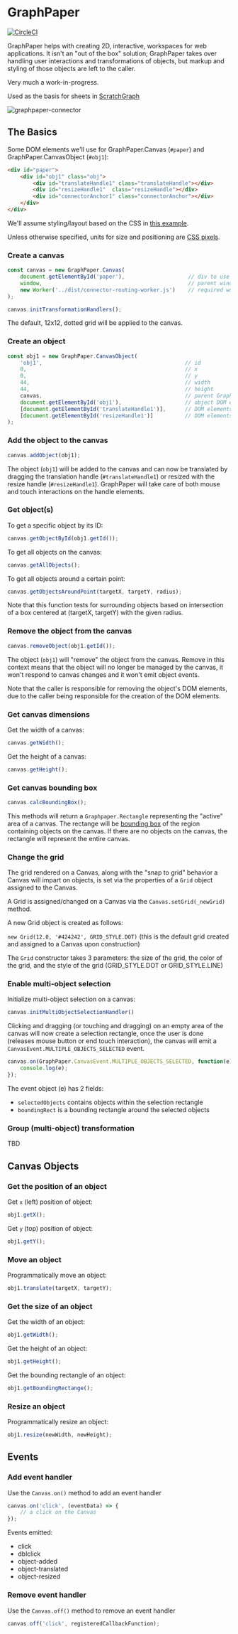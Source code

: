 # GraphPaper

[![CircleCI](https://circleci.com/gh/aautar/graphpaper.svg?style=svg)](https://circleci.com/gh/aautar/graphpaper)

GraphPaper helps with creating 2D, interactive, workspaces for web applications. It isn't an "out of the box" solution; GraphPaper takes over handling user interactions and transformations of objects, but markup and styling of those objects are left to the caller.

Very much a work-in-progress.

Used as the basis for sheets in [ScratchGraph](https://scratchgraph.com)

![graphpaper-connector](https://user-images.githubusercontent.com/12861733/33002147-358957a8-cd80-11e7-89ae-1b211c0eb2db.png)

## The Basics

Some DOM elements we'll use for GraphPaper.Canvas (`#paper`) and GraphPaper.CanvasObject (`#obj1`):

```html
<div id="paper">
    <div id="obj1" class="obj">
        <div id="translateHandle1" class="translateHandle"></div>
        <div id="resizeHandle1"  class="resizeHandle"></div>
        <div id="connectorAnchor1" class="connectorAnchor"></div>
    </div>
</div>
```

We'll assume styling/layout based on the CSS in [this example](https://github.com/aautar/graphpaper/blob/master/example/index.html).

Unless otherwise specified, units for size and positioning are [CSS pixels](https://www.w3.org/TR/CSS2/syndata.html#length-units).

### Create a canvas

```javascript
const canvas = new GraphPaper.Canvas(
    document.getElementById('paper'),                    // div to use
    window,                                              // parent window 
    new Worker('../dist/connector-routing-worker.js')    // required worker for connector routing
);

canvas.initTransformationHandlers();
```

The default, 12x12, dotted grid will be applied to the canvas.

###  Create an object

```javascript
const obj1 = new GraphPaper.CanvasObject(
    'obj1',                                             // id
    0,                                                  // x        
    0,                                                  // y
    44,                                                 // width
    44,                                                 // height
    canvas,                                             // parent GraphPaper.Canvas
    document.getElementById('obj1'),                    // object DOM element
    [document.getElementById('translateHandle1')],      // DOM elements for the object's translation handles
    [document.getElementById('resizeHandle1')]          // DOM elements for the object's resize handles
);
```

### Add the object to the canvas

```javascript
canvas.addObject(obj1);
```

The object (`obj1`) will be added to the canvas and can now be translated by dragging the translation handle (`#translateHandle1`) or resized with the resize handle (`#resizeHandle1`). GraphPaper will take care of both mouse and touch interactions on the handle elements.

### Get object(s)

To get a specific object by its ID:

```javascript
canvas.getObjectById(obj1.getId());
```

To get all objects on the canvas:

```javascript
canvas.getAllObjects();
```

To get all objects around a certain point:

```javascript
canvas.getObjectsAroundPoint(targetX, targetY, radius);
```

Note that this function tests for surrounding objects based on intersection of a box centered at (targetX, targetY) with the given radius.

### Remove the object from the canvas

```javascript
canvas.removeObject(obj1.getId());
```

The object (`obj1`) will "remove" the object from the canvas. Remove in this context means that the object will no longer be managed by the canvas, it won't respond to canvas changes and it won't emit object events.

Note that the caller is responsible for removing the object's DOM elements, due to the caller being responsible for the creation of the DOM elements.
 
### Get canvas dimensions

Get the width of a canvas:

```javascript
canvas.getWidth();
```

Get the height of a canvas:

```javascript
canvas.getHeight();
```

### Get canvas bounding box

```javascript
canvas.calcBoundingBox();
```

This methods will return a `Graphpaper.Rectangle` representing the "active" area of a canvas. The rectange will be [bounding box](https://en.wikipedia.org/wiki/Minimum_bounding_box) of the region containing objects on the canvas. If there are no objects on the canvas, the rectangle will represent the entire canvas.

### Change the grid

The grid rendered on a Canvas, along with the "snap to grid" behavior a Canvas will impart on objects, is set via the properties of a `Grid` object assigned to the Canvas.

A Grid is assigned/changed on a Canvas via the `Canvas.setGrid(_newGrid)` method.

A new Grid object is created as follows:
 
 `new Grid(12.0, '#424242', GRID_STYLE.DOT)`
(this is the default grid created and assigned to a Canvas upon construction)

The `Grid` constructor takes 3 parameters: the size of the grid, the color of the grid, and the style of the grid (GRID_STYLE.DOT or GRID_STYLE.LINE)

### Enable multi-object selection
Initialize multi-object selection on a canvas:

```javascript
canvas.initMultiObjectSelectionHandler()
```

Clicking and dragging (or touching and dragging) on an empty area of the canvas will now create a selection rectangle, once the user is done (releases mouse button or end touch interaction), the canvas will emit a `CanvasEvent.MULTIPLE_OBJECTS_SELECTED` event.

```javascript
canvas.on(GraphPaper.CanvasEvent.MULTIPLE_OBJECTS_SELECTED, function(e) {
    console.log(e);
});
```

The event object (e) has 2 fields:
- `selectedObjects` contains objects within the selection rectangle
- `boundingRect` is a bounding rectangle around the selected objects

### Group (multi-object) transformation
TBD

## Canvas Objects

### Get the position of an object

Get `x` (left) position of object:

```javascript
obj1.getX();
```

Get `y` (top) position of object:

```javascript
obj1.getY();
```

### Move an object

Programmatically move an object:

```javascript
obj1.translate(targetX, targetY);
```

### Get the size of an object

Get the width of an object:

```javascript
obj1.getWidth();
```

Get the height of an object:

```javascript
obj1.getHeight();
```

Get the bounding rectangle of an object:

```javascript
obj1.getBoundingRectange();
```

### Resize an object

Programmatically resize an object:

```javascript
obj1.resize(newWidth, newHeight);
```


## Events

### Add event handler

Use the `Canvas.on()` method to add an event handler

```javascript
canvas.on('click', (eventData) => {
    // a click on the Canvas
});
```

Events emitted:

- click
- dblclick
- object-added
- object-translated
- object-resized


### Remove event handler

Use the `Canvas.off()` method to remove an event handler

```javascript
canvas.off('click', registeredCallbackFunction);
```

